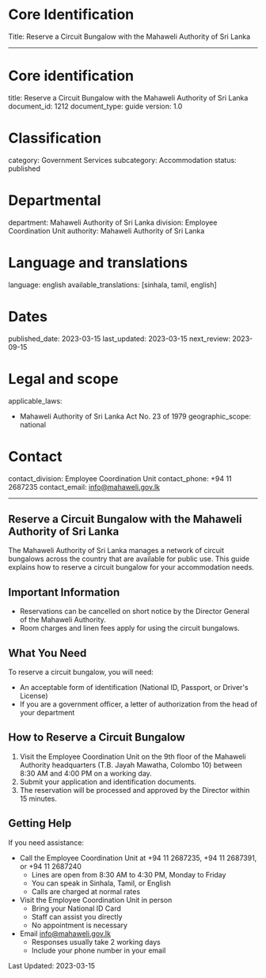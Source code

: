 # Core Identification
Title: Reserve a Circuit Bungalow with the Mahaweli Authority of Sri Lanka

---
# Core identification
title: Reserve a Circuit Bungalow with the Mahaweli Authority of Sri Lanka
document_id: 1212
document_type: guide
version: 1.0

# Classification
category: Government Services
subcategory: Accommodation
status: published

# Departmental
department: Mahaweli Authority of Sri Lanka
division: Employee Coordination Unit
authority: Mahaweli Authority of Sri Lanka

# Language and translations
language: english
available_translations: [sinhala, tamil, english]

# Dates
published_date: 2023-03-15
last_updated: 2023-03-15
next_review: 2023-09-15

# Legal and scope
applicable_laws:
 - Mahaweli Authority of Sri Lanka Act No. 23 of 1979
geographic_scope: national

# Contact
contact_division: Employee Coordination Unit
contact_phone: +94 11 2687235
contact_email: info@mahaweli.gov.lk

---

## Reserve a Circuit Bungalow with the Mahaweli Authority of Sri Lanka

The Mahaweli Authority of Sri Lanka manages a network of circuit bungalows across the country that are available for public use. This guide explains how to reserve a circuit bungalow for your accommodation needs.

## Important Information

- Reservations can be cancelled on short notice by the Director General of the Mahaweli Authority.
- Room charges and linen fees apply for using the circuit bungalows.

## What You Need

To reserve a circuit bungalow, you will need:

- An acceptable form of identification (National ID, Passport, or Driver's License)
- If you are a government officer, a letter of authorization from the head of your department

## How to Reserve a Circuit Bungalow

1. Visit the Employee Coordination Unit on the 9th floor of the Mahaweli Authority headquarters (T.B. Jayah Mawatha, Colombo 10) between 8:30 AM and 4:00 PM on a working day.
2. Submit your application and identification documents.
3. The reservation will be processed and approved by the Director within 15 minutes.

## Getting Help

If you need assistance:

- Call the Employee Coordination Unit at +94 11 2687235, +94 11 2687391, or +94 11 2687240
    - Lines are open from 8:30 AM to 4:30 PM, Monday to Friday
    - You can speak in Sinhala, Tamil, or English
    - Calls are charged at normal rates
- Visit the Employee Coordination Unit in person
    - Bring your National ID Card
    - Staff can assist you directly
    - No appointment is necessary
- Email info@mahaweli.gov.lk
    - Responses usually take 2 working days
    - Include your phone number in your email

Last Updated: 2023-03-15